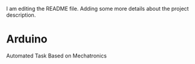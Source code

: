 I am editing the README file. Adding some more details about the project description.
# Arduino
Automated Task Based on Mechatronics
